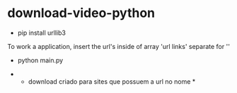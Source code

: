 # download-video-python

- pip install urllib3 

To work a application, insert  the url's inside of array 'url links' separate for ''

- python main.py

- * download criado para sites que possuem a url no nome *
